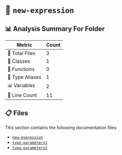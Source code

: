 # 📁 `new-expression`

## 📊 Analysis Summary For Folder

| Metric | Count |
|--------|-------|
| 📁 Total Files | 3 |
| 🧱 Classes | 1 |
| 🔧 Functions | 0 |
| 📑 Type Aliases | 1 |
| 📊 Variables | 2 |
| 🔢 Line Count | 11 |


## 📋 Files

This section contains the following documentation files:

- [`new-expression`](./new-expression.md)
- [`type-parameters1`](./type-parameters1.md)
- [`type-parameters2`](./type-parameters2.md)